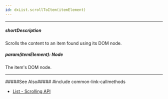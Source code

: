 ```yaml
---
id: dxList.scrollToItem(itemElement)
---
```

---
##### shortDescription
Scrolls the content to an item found using its DOM node.

##### param(itemElement): Node
The item's DOM node.

---
#####See Also#####
#include common-link-callmethods
- [List - Scrolling API](/Documentation/Guide/Widgets/List/Scrolling/#API)